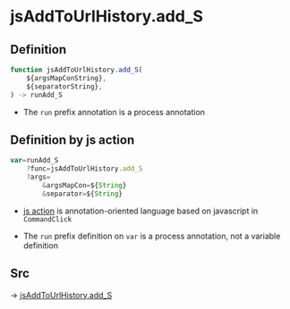 # jsAddToUrlHistory.add_S

## Definition

```js.js
function jsAddToUrlHistory.add_S(
	${argsMapConString},
	${separatorString},
) -> runAdd_S
```

- The `run` prefix annotation is a process annotation
## Definition by js action

```js.js
var=runAdd_S
	?func=jsAddToUrlHistory.add_S
	?args=
		&argsMapCon=${String}
		&separator=${String}
```

- [js action](#) is annotation-oriented language based on javascript in `CommandClick`

- The `run` prefix definition on `var` is a process annotation, not a variable definition

## Src

-> [jsAddToUrlHistory.add_S](https://github.com/puutaro/CommandClick/blob/master/app/src/main/java/com/puutaro/commandclick/fragment_lib/terminal_fragment/js_interface/toolbar/JsAddToUrlHistory.kt#L30)


